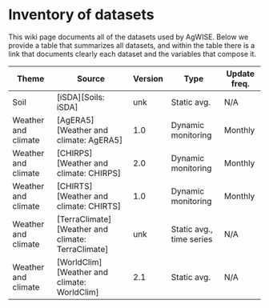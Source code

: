 # **Inventory of datasets**

This wiki page documents all of the datasets used by AgWISE. Below we provide a table that summarizes all datasets, and within the table there is a link that documents clearly each dataset and the variables that compose it.

| Theme               | Source               | Version | Type               | Update freq. |
|---------------------|----------------------|---------|--------------------|--------------|
| Soil | [iSDA][Soils: iSDA] | unk | Static avg. | N/A | 
| Weather and climate | [AgERA5][Weather and climate: AgERA5] | 1.0 | Dynamic monitoring | Monthly | 
| Weather and climate | [CHIRPS][Weather and climate: CHIRPS] | 2.0 | Dynamic monitoring | Monthly | 
| Weather and climate | [CHIRTS][Weather and climate: CHIRTS] | 1.0 | Dynamic monitoring | Monthly | 
| Weather and climate | [TerraClimate][Weather and climate: TerraClimate] | unk | Static avg., time series | N/A | 
| Weather and climate | [WorldClim][Weather and climate: WorldClim] | 2.1 | Static avg. | N/A | 


